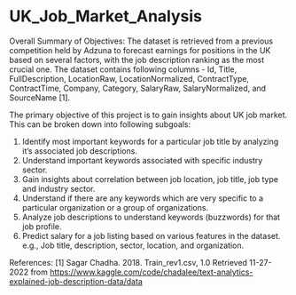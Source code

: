 # UK_Job_Market_Analysis
Overall Summary of Objectives:
The dataset is retrieved from a previous competition held by Adzuna to forecast earnings for positions in the UK based on several factors, with the job description ranking as the most crucial one. The dataset contains following columns - Id, Title, FullDescription, LocationRaw, LocationNormalized, ContractType, ContractTime, Company, Category, SalaryRaw, SalaryNormalized, and SourceName [1].

The primary objective of this project is to gain insights about UK job market. This can be broken down into following subgoals:
1. Identify most important keywords for a particular job title by analyzing it’s associated job descriptions.
2. Understand important keywords associated with specific industry sector.
3. Gain insights about correlation between job location, job title, job type and industry sector.
4. Understand if there are any keywords which are very specific to a particular organization or a group of organizations.
5. Analyze job descriptions to understand keywords (buzzwords) for that job profile.
6. Predict salary for a job listing based on various features in the dataset. e.g., Job title, description, sector, location, and organization.

References:
[1] Sagar Chadha. 2018. Train_rev1.csv, 1.0 Retrieved 11-27-2022 from https://www.kaggle.com/code/chadalee/text-analytics-explained-job-description-data/data